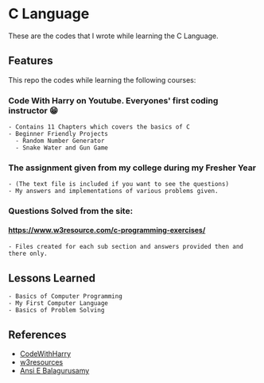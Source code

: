 
# C Language 

These are the codes that I wrote while learning the C Language.



## Features

This repo the codes while learning the following courses: 

 ### Code With Harry on Youtube. Everyones' first coding instructor 😁
    - Contains 11 Chapters which covers the basics of C 
    - Beginner Friendly Projects
      - Random Number Generator
      - Snake Water and Gun Game

### The assignment given from my college during my Fresher Year
    - (The text file is included if you want to see the questions)
    - My answers and implementations of various problems given.
  
### Questions Solved from the site: 
#### https://www.w3resource.com/c-programming-exercises/
    - Files created for each sub section and answers provided then and there only.


## Lessons Learned

    - Basics of Computer Programming
    - My First Computer Language
    - Basics of Problem Solving
## References

- [CodeWithHarry](https://www.youtube.com/watch?v=ZSPZob_1TOk)
- [w3resources](https://www.w3resource.com/c-programming-exercises/)
- [Ansi E Balagurusamy](https://www.amazon.in/Programming-ANSI-C-8-Balagurusamy/dp/935316513X)

